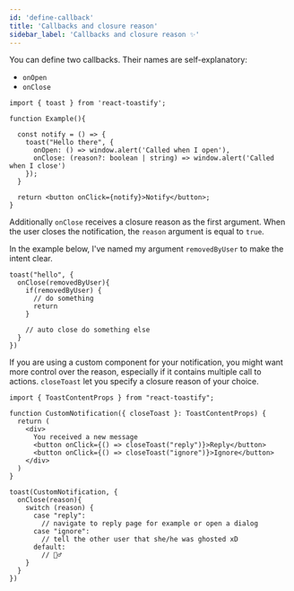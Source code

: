 ```yaml
---
id: 'define-callback'
title: 'Callbacks and closure reason'
sidebar_label: 'Callbacks and closure reason ✨'
---
```


You can define two callbacks. Their names are self-explanatory:

- `onOpen`
- `onClose`

```tsx
import { toast } from 'react-toastify';

function Example(){

  const notify = () => {
    toast("Hello there", {
      onOpen: () => window.alert('Called when I open'),
      onClose: (reason?: boolean | string) => window.alert('Called when I close')
    });
  }

  return <button onClick={notify}>Notify</button>;
}
```

Additionally `onClose` receives a closure reason as the first argument. When the user closes the notification, the `reason` argument is equal to `true`. 

In the example below, I've named my argument
`removedByUser` to make the intent clear.

```tsx
toast("hello", {
  onClose(removedByUser){
    if(removedByUser) {
      // do something
      return
    }

    // auto close do something else
  }
})
```

If you are using a custom component for your notification, you might want more control over the reason, especially if it contains
multiple call to actions. `closeToast` let you specify a closure reason of your choice.

```tsx
import { ToastContentProps } from "react-toastify";

function CustomNotification({ closeToast }: ToastContentProps) {
  return ( 
    <div>
      You received a new message
      <button onClick={() => closeToast("reply")}>Reply</button>
      <button onClick={() => closeToast("ignore")}>Ignore</button>
    </div>
  )
}

toast(CustomNotification, {
  onClose(reason){
    switch (reason) {
      case "reply":
        // navigate to reply page for example or open a dialog
      case "ignore":
        // tell the other user that she/he was ghosted xD
      default:
        // 🤷‍♂️
    }
  }
})
```
